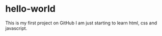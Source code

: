 # hello-world
This is my first project on GitHub
I am just starting to learn html, css and javascript.
